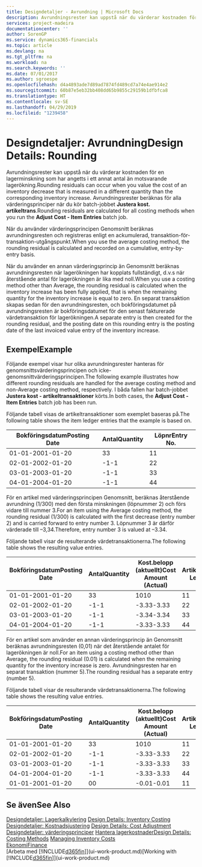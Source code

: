 ```yaml
---
title: Designdetaljer - Avrundning | Microsoft Docs
description: Avrundningsrester kan uppstå när du värderar kostnaden för en lagerminskning som har angetts i ett annat antal än motsvarande lagerökning. Avrundningsrester beräknas för alla värderingsprinciper när du kör batch-jobbet **Justera kost. artikeltrans**.
services: project-madeira
documentationcenter: ''
author: SorenGP
ms.service: dynamics365-financials
ms.topic: article
ms.devlang: na
ms.tgt_pltfrm: na
ms.workload: na
ms.search.keywords: ''
ms.date: 07/01/2017
ms.author: sgroespe
ms.openlocfilehash: d4a4893ade7d89ad7874fd489cd7a74e4ae914e2
ms.sourcegitcommit: 60b87e5eb32bb408dd65b9855c29159b1dfbfca8
ms.translationtype: HT
ms.contentlocale: sv-SE
ms.lasthandoff: 04/29/2019
ms.locfileid: "1239458"
---
```

# <a name="design-details-rounding"></a><span data-ttu-id="4cce0-104">Designdetaljer: Avrundning</span><span class="sxs-lookup"><span data-stu-id="4cce0-104">Design Details: Rounding</span></span>
<span data-ttu-id="4cce0-105">Avrundningsrester kan uppstå när du värderar kostnaden för en lagerminskning som har angetts i ett annat antal än motsvarande lagerökning.</span><span class="sxs-lookup"><span data-stu-id="4cce0-105">Rounding residuals can occur when you value the cost of an inventory decrease that is measured in a different quantity than the corresponding inventory increase.</span></span> <span data-ttu-id="4cce0-106">Avrundningsrester beräknas för alla värderingsprinciper när du kör batch-jobbet **Justera kost. artikeltrans**.</span><span class="sxs-lookup"><span data-stu-id="4cce0-106">Rounding residuals are calculated for all costing methods when you run the **Adjust Cost - Item Entries** batch job.</span></span>  

 <span data-ttu-id="4cce0-107">När du använder värderingsprincipen Genomsnitt beräknas avrundningsresten och registreras enligt en ackumulerad, transaktion-för-transaktion-utgångspunkt.</span><span class="sxs-lookup"><span data-stu-id="4cce0-107">When you use the average costing method, the rounding residual is calculated and recorded on a cumulative, entry-by-entry basis.</span></span>  

 <span data-ttu-id="4cce0-108">När du använder en annan värderingsprincip än Genomsnitt beräknas avrundningsresten när lagerökningen har kopplats fullständigt, d.v.s när återstående antal för lagerökningen är lika med noll.</span><span class="sxs-lookup"><span data-stu-id="4cce0-108">When you use a costing method other than Average, the rounding residual is calculated when the inventory increase has been fully applied, that is when the remaining quantity for the inventory increase is equal to zero.</span></span> <span data-ttu-id="4cce0-109">En separat transaktion skapas sedan för den avrundningsresten, och bokföringsdatumet på avrundningsresten är bokföringsdatumet för den senast fakturerade värdetransaktion för lagerökningen.</span><span class="sxs-lookup"><span data-stu-id="4cce0-109">A separate entry is then created for the rounding residual, and the posting date on this rounding entry is the posting date of the last invoiced value entry of the inventory increase.</span></span>  

## <a name="example"></a><span data-ttu-id="4cce0-110">Exempel</span><span class="sxs-lookup"><span data-stu-id="4cce0-110">Example</span></span>  
 <span data-ttu-id="4cce0-111">Följande exempel visar hur olika avrundningsrester hanteras för genomsnittsvärderingsprincipen och icke-genomsnittvärderingsprincipen.</span><span class="sxs-lookup"><span data-stu-id="4cce0-111">The following example illustrates how different rounding residuals are handled for the average costing method and non-Average costing method, respectively.</span></span> <span data-ttu-id="4cce0-112">I båda fallen har batch-jobbet **Justera kost - artikeltransaktioner** körts.</span><span class="sxs-lookup"><span data-stu-id="4cce0-112">In both cases, the **Adjust Cost - Item Entries** batch job has been run.</span></span>  

 <span data-ttu-id="4cce0-113">Följande tabell visas de artikeltransaktioner som exemplet baseras på.</span><span class="sxs-lookup"><span data-stu-id="4cce0-113">The following table shows the item ledger entries that the example is based on.</span></span>  

|<span data-ttu-id="4cce0-114">Bokföringsdatum</span><span class="sxs-lookup"><span data-stu-id="4cce0-114">Posting Date</span></span>|<span data-ttu-id="4cce0-115">Antal</span><span class="sxs-lookup"><span data-stu-id="4cce0-115">Quantity</span></span>|<span data-ttu-id="4cce0-116">Löpnr</span><span class="sxs-lookup"><span data-stu-id="4cce0-116">Entry No.</span></span>|  
|------------------|--------------|---------------|  
|<span data-ttu-id="4cce0-117">01-01-20</span><span class="sxs-lookup"><span data-stu-id="4cce0-117">01-01-20</span></span>|<span data-ttu-id="4cce0-118">3</span><span class="sxs-lookup"><span data-stu-id="4cce0-118">3</span></span>|<span data-ttu-id="4cce0-119">1</span><span class="sxs-lookup"><span data-stu-id="4cce0-119">1</span></span>|  
|<span data-ttu-id="4cce0-120">02-01-20</span><span class="sxs-lookup"><span data-stu-id="4cce0-120">02-01-20</span></span>|<span data-ttu-id="4cce0-121">-1</span><span class="sxs-lookup"><span data-stu-id="4cce0-121">-1</span></span>|<span data-ttu-id="4cce0-122">2</span><span class="sxs-lookup"><span data-stu-id="4cce0-122">2</span></span>|  
|<span data-ttu-id="4cce0-123">03-01-20</span><span class="sxs-lookup"><span data-stu-id="4cce0-123">03-01-20</span></span>|<span data-ttu-id="4cce0-124">-1</span><span class="sxs-lookup"><span data-stu-id="4cce0-124">-1</span></span>|<span data-ttu-id="4cce0-125">3</span><span class="sxs-lookup"><span data-stu-id="4cce0-125">3</span></span>|  
|<span data-ttu-id="4cce0-126">04-01-20</span><span class="sxs-lookup"><span data-stu-id="4cce0-126">04-01-20</span></span>|<span data-ttu-id="4cce0-127">-1</span><span class="sxs-lookup"><span data-stu-id="4cce0-127">-1</span></span>|<span data-ttu-id="4cce0-128">4</span><span class="sxs-lookup"><span data-stu-id="4cce0-128">4</span></span>|  

 <span data-ttu-id="4cce0-129">För en artikel med värderingsprincipen Genomsnitt, beräknas återstående avrundning (1/300) med den första minskningen (löpnummer 2) och förs vidare till nummer 3.</span><span class="sxs-lookup"><span data-stu-id="4cce0-129">For an item using the Average costing method, the rounding residual (1/300) is calculated with the first decrease (entry number 2) and is carried forward to entry number 3.</span></span> <span data-ttu-id="4cce0-130">Löpnummer 3 är därför värderade till –3,34.</span><span class="sxs-lookup"><span data-stu-id="4cce0-130">Therefore, entry number 3 is valued at –3.34.</span></span>  

 <span data-ttu-id="4cce0-131">Följande tabell visar de resulterande värdetransaktionerna.</span><span class="sxs-lookup"><span data-stu-id="4cce0-131">The following table shows the resulting value entries.</span></span>  

|<span data-ttu-id="4cce0-132">Bokföringsdatum</span><span class="sxs-lookup"><span data-stu-id="4cce0-132">Posting Date</span></span>|<span data-ttu-id="4cce0-133">Antal</span><span class="sxs-lookup"><span data-stu-id="4cce0-133">Quantity</span></span>|<span data-ttu-id="4cce0-134">Kost.belopp (aktuellt)</span><span class="sxs-lookup"><span data-stu-id="4cce0-134">Cost Amount (Actual)</span></span>|<span data-ttu-id="4cce0-135">Artikeltrans.löpnr</span><span class="sxs-lookup"><span data-stu-id="4cce0-135">Item Ledger Entry No.</span></span>|<span data-ttu-id="4cce0-136">Löpnr</span><span class="sxs-lookup"><span data-stu-id="4cce0-136">Entry No.</span></span>|  
|------------------|--------------|----------------------------|---------------------------|---------------|  
|<span data-ttu-id="4cce0-137">01-01-20</span><span class="sxs-lookup"><span data-stu-id="4cce0-137">01-01-20</span></span>|<span data-ttu-id="4cce0-138">3</span><span class="sxs-lookup"><span data-stu-id="4cce0-138">3</span></span>|<span data-ttu-id="4cce0-139">10</span><span class="sxs-lookup"><span data-stu-id="4cce0-139">10</span></span>|<span data-ttu-id="4cce0-140">1</span><span class="sxs-lookup"><span data-stu-id="4cce0-140">1</span></span>|<span data-ttu-id="4cce0-141">1</span><span class="sxs-lookup"><span data-stu-id="4cce0-141">1</span></span>|  
|<span data-ttu-id="4cce0-142">02-01-20</span><span class="sxs-lookup"><span data-stu-id="4cce0-142">02-01-20</span></span>|<span data-ttu-id="4cce0-143">-1</span><span class="sxs-lookup"><span data-stu-id="4cce0-143">-1</span></span>|<span data-ttu-id="4cce0-144">-3.33</span><span class="sxs-lookup"><span data-stu-id="4cce0-144">-3.33</span></span>|<span data-ttu-id="4cce0-145">2</span><span class="sxs-lookup"><span data-stu-id="4cce0-145">2</span></span>|<span data-ttu-id="4cce0-146">2</span><span class="sxs-lookup"><span data-stu-id="4cce0-146">2</span></span>|  
|<span data-ttu-id="4cce0-147">03-01-20</span><span class="sxs-lookup"><span data-stu-id="4cce0-147">03-01-20</span></span>|<span data-ttu-id="4cce0-148">-1</span><span class="sxs-lookup"><span data-stu-id="4cce0-148">-1</span></span>|<span data-ttu-id="4cce0-149">-3.34</span><span class="sxs-lookup"><span data-stu-id="4cce0-149">-3.34</span></span>|<span data-ttu-id="4cce0-150">3</span><span class="sxs-lookup"><span data-stu-id="4cce0-150">3</span></span>|<span data-ttu-id="4cce0-151">3</span><span class="sxs-lookup"><span data-stu-id="4cce0-151">3</span></span>|  
|<span data-ttu-id="4cce0-152">04-01-20</span><span class="sxs-lookup"><span data-stu-id="4cce0-152">04-01-20</span></span>|<span data-ttu-id="4cce0-153">-1</span><span class="sxs-lookup"><span data-stu-id="4cce0-153">-1</span></span>|<span data-ttu-id="4cce0-154">-3.33</span><span class="sxs-lookup"><span data-stu-id="4cce0-154">-3.33</span></span>|<span data-ttu-id="4cce0-155">4</span><span class="sxs-lookup"><span data-stu-id="4cce0-155">4</span></span>|<span data-ttu-id="4cce0-156">4</span><span class="sxs-lookup"><span data-stu-id="4cce0-156">4</span></span>|  

 <span data-ttu-id="4cce0-157">För en artikel som använder en annan värderingsprincip än Genomsnitt beräknas avrundningsresten (0,01) när det återstående antalet för lagerökningen är noll.</span><span class="sxs-lookup"><span data-stu-id="4cce0-157">For an item using a costing method other than Average, the rounding residual (0.01) is calculated when the remaining quantity for the inventory increase is zero.</span></span> <span data-ttu-id="4cce0-158">Avrundningsresten har en separat transaktion (nummer 5).</span><span class="sxs-lookup"><span data-stu-id="4cce0-158">The rounding residual has a separate entry (number 5).</span></span>  

 <span data-ttu-id="4cce0-159">Följande tabell visar de resulterande värdetransaktionerna.</span><span class="sxs-lookup"><span data-stu-id="4cce0-159">The following table shows the resulting value entries.</span></span>  

|<span data-ttu-id="4cce0-160">Bokföringsdatum</span><span class="sxs-lookup"><span data-stu-id="4cce0-160">Posting Date</span></span>|<span data-ttu-id="4cce0-161">Antal</span><span class="sxs-lookup"><span data-stu-id="4cce0-161">Quantity</span></span>|<span data-ttu-id="4cce0-162">Kost.belopp (aktuellt)</span><span class="sxs-lookup"><span data-stu-id="4cce0-162">Cost Amount (Actual)</span></span>|<span data-ttu-id="4cce0-163">Artikeltrans.löpnr</span><span class="sxs-lookup"><span data-stu-id="4cce0-163">Item Ledger Entry No.</span></span>|<span data-ttu-id="4cce0-164">Löpnr</span><span class="sxs-lookup"><span data-stu-id="4cce0-164">Entry No.</span></span>|  
|------------------|--------------|----------------------------|---------------------------|---------------|  
|<span data-ttu-id="4cce0-165">01-01-20</span><span class="sxs-lookup"><span data-stu-id="4cce0-165">01-01-20</span></span>|<span data-ttu-id="4cce0-166">3</span><span class="sxs-lookup"><span data-stu-id="4cce0-166">3</span></span>|<span data-ttu-id="4cce0-167">10</span><span class="sxs-lookup"><span data-stu-id="4cce0-167">10</span></span>|<span data-ttu-id="4cce0-168">1</span><span class="sxs-lookup"><span data-stu-id="4cce0-168">1</span></span>|<span data-ttu-id="4cce0-169">1</span><span class="sxs-lookup"><span data-stu-id="4cce0-169">1</span></span>|  
|<span data-ttu-id="4cce0-170">02-01-20</span><span class="sxs-lookup"><span data-stu-id="4cce0-170">02-01-20</span></span>|<span data-ttu-id="4cce0-171">-1</span><span class="sxs-lookup"><span data-stu-id="4cce0-171">-1</span></span>|<span data-ttu-id="4cce0-172">-3.33</span><span class="sxs-lookup"><span data-stu-id="4cce0-172">-3.33</span></span>|<span data-ttu-id="4cce0-173">2</span><span class="sxs-lookup"><span data-stu-id="4cce0-173">2</span></span>|<span data-ttu-id="4cce0-174">2</span><span class="sxs-lookup"><span data-stu-id="4cce0-174">2</span></span>|  
|<span data-ttu-id="4cce0-175">03-01-20</span><span class="sxs-lookup"><span data-stu-id="4cce0-175">03-01-20</span></span>|<span data-ttu-id="4cce0-176">-1</span><span class="sxs-lookup"><span data-stu-id="4cce0-176">-1</span></span>|<span data-ttu-id="4cce0-177">-3.33</span><span class="sxs-lookup"><span data-stu-id="4cce0-177">-3.33</span></span>|<span data-ttu-id="4cce0-178">3</span><span class="sxs-lookup"><span data-stu-id="4cce0-178">3</span></span>|<span data-ttu-id="4cce0-179">3</span><span class="sxs-lookup"><span data-stu-id="4cce0-179">3</span></span>|  
|<span data-ttu-id="4cce0-180">04-01-20</span><span class="sxs-lookup"><span data-stu-id="4cce0-180">04-01-20</span></span>|<span data-ttu-id="4cce0-181">-1</span><span class="sxs-lookup"><span data-stu-id="4cce0-181">-1</span></span>|<span data-ttu-id="4cce0-182">-3.33</span><span class="sxs-lookup"><span data-stu-id="4cce0-182">-3.33</span></span>|<span data-ttu-id="4cce0-183">4</span><span class="sxs-lookup"><span data-stu-id="4cce0-183">4</span></span>|<span data-ttu-id="4cce0-184">4</span><span class="sxs-lookup"><span data-stu-id="4cce0-184">4</span></span>|  
|<span data-ttu-id="4cce0-185">01-01-20</span><span class="sxs-lookup"><span data-stu-id="4cce0-185">01-01-20</span></span>|<span data-ttu-id="4cce0-186">0</span><span class="sxs-lookup"><span data-stu-id="4cce0-186">0</span></span>|<span data-ttu-id="4cce0-187">-0.01</span><span class="sxs-lookup"><span data-stu-id="4cce0-187">-0.01</span></span>|<span data-ttu-id="4cce0-188">1</span><span class="sxs-lookup"><span data-stu-id="4cce0-188">1</span></span>|<span data-ttu-id="4cce0-189">5</span><span class="sxs-lookup"><span data-stu-id="4cce0-189">5</span></span>|  

## <a name="see-also"></a><span data-ttu-id="4cce0-190">Se även</span><span class="sxs-lookup"><span data-stu-id="4cce0-190">See Also</span></span>  
 <span data-ttu-id="4cce0-191">[Designdetaljer: Lagerkalkylering](design-details-inventory-costing.md) </span><span class="sxs-lookup"><span data-stu-id="4cce0-191">[Design Details: Inventory Costing](design-details-inventory-costing.md) </span></span>  
 <span data-ttu-id="4cce0-192">[Designdetaljer: Kostnadsjustering](design-details-cost-adjustment.md) </span><span class="sxs-lookup"><span data-stu-id="4cce0-192">[Design Details: Cost Adjustment](design-details-cost-adjustment.md) </span></span>  
 <span data-ttu-id="4cce0-193">[Designdetaljer: värderingsprinciper](design-details-costing-methods.md) [Hantera lagerkostnader](finance-manage-inventory-costs.md)</span><span class="sxs-lookup"><span data-stu-id="4cce0-193">[Design Details: Costing Methods](design-details-costing-methods.md) [Managing Inventory Costs](finance-manage-inventory-costs.md)</span></span>  
 [<span data-ttu-id="4cce0-194">Ekonomi</span><span class="sxs-lookup"><span data-stu-id="4cce0-194">Finance</span></span>](finance.md)  
 <span data-ttu-id="4cce0-195">[Arbeta med [!INCLUDE[d365fin](includes/d365fin_md.md)]](ui-work-product.md)</span><span class="sxs-lookup"><span data-stu-id="4cce0-195">[Working with [!INCLUDE[d365fin](includes/d365fin_md.md)]](ui-work-product.md)</span></span>
